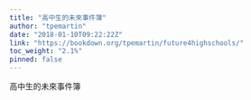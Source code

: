 ```yaml
---
title: "高中生的未來事件簿"
author: "tpemartin"
date: "2018-01-10T09:22:22Z"
link: "https://bookdown.org/tpemartin/future4highschools/"
toc_weight: "2.1%"
pinned: false
---
```


高中生的未來事件簿
